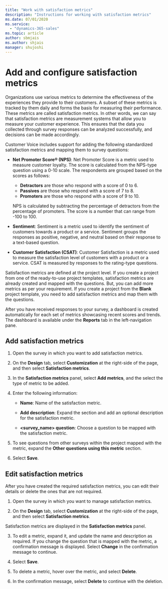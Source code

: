 ```yaml
---
title: "Work with satisfaction metrics"
description: "Instructions for working with satisfaction metrics"
ms.date: 07/01/2020
ms.service:
  - "dynamics-365-sales"
ms.topic: article
author: sbmjais
ms.author: shjais
manager: shujoshi
---
```


# Add and configure satisfaction metrics

Organizations use various metrics to determine the effectiveness of the experiences they provide to their customers. A subset of these metrics is tracked by them daily and forms the basis for measuring their performance. These metrics are called satisfaction metrics. In other words, we can say that satisfaction metrics are measurement systems that allow you to measure your customer experience. This ensures that the data you collected through survey responses can be analyzed successfully, and decisions can be made accordingly.

Customer Voice includes support for adding the following standardized satisfaction metrics and mapping them to survey questions:

- **Net Promoter Score® (NPS)**: Net Promoter Score is a metric used to measure customer loyalty. The score is calculated from the NPS-type question using a 0-10 scale. The respondents are grouped based on the scores as follows:
  - **Detractors** are those who respond with a score of 0 to 6.
  - **Passives** are those who respond with a score of 7 to 8.
  - **Promoters** are those who respond with a score of 9 to 10.

  NPS is calculated by subtracting the percentage of detractors from the percentage of promoters. The score is a number that can range from -100 to 100.

- **Sentiment**: Sentiment is a metric used to identify the sentiment of customers towards a product or a service. Sentiment groups the responses as positive, negative, and neutral based on their response to a text-based question.

- **Customer Satisfaction (CSAT)**: Customer Satisfaction is a metric used to measure the satisfaction level of customers with a product or a service. CSAT is measured by responses to the rating-type questions.  

Satisfaction metrics are defined at the project level. If you create a project from one of the ready-to-use project templates, satisfaction metrics are already created and mapped with the questions. But, you can add more metrics as per your requirement. If you create a project from the **Blank** project template, you need to add satisfaction metrics and map them with the questions.

After you have received responses to your survey, a dashboard is created automatically for each set of metrics showcasing recent scores and trends. The dashboard is available under the **Reports** tab in the left-navigation pane.

## Add satisfaction metrics

1. Open the survey in which you want to add satisfaction metrics.

2. On the **Design** tab, select **Customization** at the right-side of the page, and then select **Satisfaction metrics**.

3. In the **Satisfaction metrics** panel, select **Add metrics**, and the select the type of metric to be added.

4. Enter the following information:

    - **Name**: Name of the satisfaction metric.

    - **Add description**: Expand the section and add an optional description for the satisfaction metric.

    - **<survey_name> question**: Choose a question to be mapped with the satisfaction metric.

5. To see questions from other surveys within the project mapped with the metric, expand the **Other questions using this metric** section.

6. Select **Save**.

## Edit satisfaction metrics

After you have created the required satisfaction metrics, you can edit their details or delete the ones that are not required.

1. Open the survey in which you want to manage satisfaction metrics.

2. On the **Design** tab, select **Customization** at the right-side of the page, and then select **Satisfaction metrics**.

  Satisfaction metrics are displayed in the **Satisfaction metrics** panel.

3. To edit a metric, expand it, and update the name and description as required. If you change the question that is mapped with the metric, a confirmation message is displayed. Select **Change** in the confirmation message to continue.

4. Select **Save**.

5. To delete a metric, hover over the metric, and select **Delete**.

6. In the confirmation message, select **Delete** to continue with the deletion.